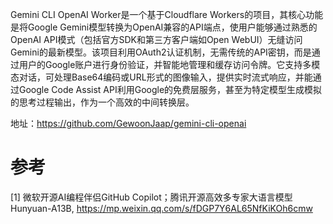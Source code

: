 Gemini CLI OpenAI Worker是一个基于Cloudflare Workers的项目，其核心功能是将Google Gemini模型转换为OpenAI兼容的API端点，使用户能够通过熟悉的OpenAI API模式（包括官方SDK和第三方客户端如Open WebUI）无缝访问Gemini的最新模型。该项目利用OAuth2认证机制，无需传统的API密钥，而是通过用户的Google账户进行身份验证，并智能地管理和缓存访问令牌。它支持多模态对话，可处理Base64编码或URL形式的图像输入，提供实时流式响应，并能通过Google Code Assist API利用Google的免费层服务，甚至为特定模型生成模拟的思考过程输出，作为一个高效的中间转换层。

地址：https://github.com/GewoonJaap/gemini-cli-openai

# 参考

[1] 微软开源AI编程伴侣GitHub Copilot；腾讯开源高效多专家大语言模型Hunyuan-A13B, https://mp.weixin.qq.com/s/fDGP7Y6AL65NfKiKOh6cmw